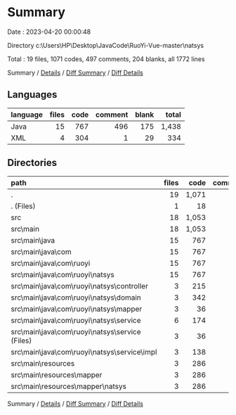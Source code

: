 # Summary

Date : 2023-04-20 00:00:48

Directory c:\\Users\\HP\\Desktop\\JavaCode\\RuoYi-Vue-master\\natsys

Total : 19 files,  1071 codes, 497 comments, 204 blanks, all 1772 lines

Summary / [Details](details.md) / [Diff Summary](diff.md) / [Diff Details](diff-details.md)

## Languages
| language | files | code | comment | blank | total |
| :--- | ---: | ---: | ---: | ---: | ---: |
| Java | 15 | 767 | 496 | 175 | 1,438 |
| XML | 4 | 304 | 1 | 29 | 334 |

## Directories
| path | files | code | comment | blank | total |
| :--- | ---: | ---: | ---: | ---: | ---: |
| . | 19 | 1,071 | 497 | 204 | 1,772 |
| . (Files) | 1 | 18 | 1 | 5 | 24 |
| src | 18 | 1,053 | 496 | 199 | 1,748 |
| src\\main | 18 | 1,053 | 496 | 199 | 1,748 |
| src\\main\\java | 15 | 767 | 496 | 175 | 1,438 |
| src\\main\\java\\com | 15 | 767 | 496 | 175 | 1,438 |
| src\\main\\java\\com\\ruoyi | 15 | 767 | 496 | 175 | 1,438 |
| src\\main\\java\\com\\ruoyi\\natsys | 15 | 767 | 496 | 175 | 1,438 |
| src\\main\\java\\com\\ruoyi\\natsys\\controller | 3 | 215 | 73 | 27 | 315 |
| src\\main\\java\\com\\ruoyi\\natsys\\domain | 3 | 342 | 45 | 73 | 460 |
| src\\main\\java\\com\\ruoyi\\natsys\\mapper | 3 | 36 | 126 | 24 | 186 |
| src\\main\\java\\com\\ruoyi\\natsys\\service | 6 | 174 | 252 | 51 | 477 |
| src\\main\\java\\com\\ruoyi\\natsys\\service (Files) | 3 | 36 | 126 | 24 | 186 |
| src\\main\\java\\com\\ruoyi\\natsys\\service\\impl | 3 | 138 | 126 | 27 | 291 |
| src\\main\\resources | 3 | 286 | 0 | 24 | 310 |
| src\\main\\resources\\mapper | 3 | 286 | 0 | 24 | 310 |
| src\\main\\resources\\mapper\\natsys | 3 | 286 | 0 | 24 | 310 |

Summary / [Details](details.md) / [Diff Summary](diff.md) / [Diff Details](diff-details.md)